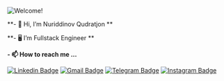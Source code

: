 

<!-- Managing your profile README -->
<!-- https://docs.github.com/en/account-and-profile/setting-up-and-managing-your-github-profile/customizing-your-profile/managing-your-profile-readme -->

![Welcome!](86T4GWHN.gif)

**- 👋 Hi, I’m Nuriddinov Qudratjon
**

**- 🖥 I’m Fullstack Engineer
**

**- 📫 How to reach me ...**

[![Linkedin Badge](https://img.shields.io/badge/-Linkedin-blue?style=flat-square&logo=Linkedin&logoColor=white&link=hhttps:/www.linkedin.com/in/nuriddinovqudratjon)](https://www.linkedin.com/in/nuriddinovqudratjon/)
[![Gmail Badge](https://img.shields.io/badge/-Gmail-c14438?style=flat-square&logo=Gmail&logoColor=white&link=mailto:qudratjonnuriddinov2603@gmail.com)](mailto:qudratjonnuriddinov2603@gmail.com)
[![Telegram Badge](https://img.shields.io/badge/-Telegram-blue?style=flat-square&logo=Telegram&logoColor=white&link=https://t.me/nuriddinovqudratjon)](https://t.me/nuriddinovqudratjon)
[![Instagram Badge](https://img.shields.io/badge/-Instagram-E4405F?style=flat-square&logo=Instagram&logoColor=white&link=https://t.me/nuriddinovqudratjon)](https://instagram.com/nuriddinovqudratjon)


